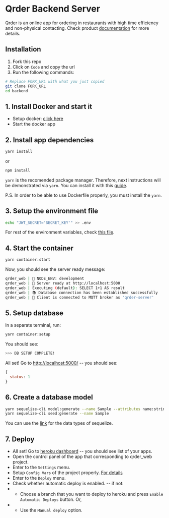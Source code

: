 ﻿# Qrder Backend Server

Qrder is an online app for ordering in restaurants with high time efficiency and non-physical contacting.
Check product [documentation]() for more details.

## Installation

1. Fork this repo
2. Click on ``Code`` and copy the url
3. Run the following commands:

```bash
# Replace FORK_URL with what you just copied
git clone FORK_URL
cd backend
```

## 1. Install Docker and start it
* Setup docker: [click here](https://docs.docker.com/get-docker/)
* Start the docker app

## 2. Install app dependencies
```bash
yarn install
```
or
```bash
npm install
```

``yarn`` is the recomended package manager. Therefore, next instructions will be demonstrated via ``yarn``. You can install it with this [guide](https://yarnpkg.com/getting-started/install).

P.S. In order to be able to use Dockerfile properly, you must install the ``yarn``.

## 3. Setup the environment file
```bash
echo "JWT_SECRET='SECRET_KEY'" >> .env
```
For rest of the environment variables, check [this file](CONFIG_VARS.md).
## 4. Start the container
```bash
yarn container:start
```
Now, you should see the server ready message:
```bash
qrder_web | 🔷 NODE_ENV: development
qrder_web | 🚀 Server ready at http://localhost:5000
qrder_web | Executing (default): SELECT 1+1 AS result
qrder_web | 📚 Database connection has been established successfully
qrder_web | 🐇 Client is connected to MQTT broker as 'qrder-server'
```

## 5. Setup database
In a separate terminal, run:
```bash
yarn container:setup
```
You should see:
```bash
>>> DB SETUP COMPLETE!
```
All set! Go to [http://localhost:5000/](http://localhost:5000/) -- you should see:
```js
{
  status: 1
}
```

## 6. Create a database model
```bash
yarn sequelize-cli model:generate --name Sample --attributes name:string,surname:string,email:string
yarn sequelize-cli seed:generate --name Sample
```
You can use the [link](https://sequelize.org/v5/manual/data-types.html) for the data types of sequelize.

## 7. Deploy
* All set! Go to [heroku dashboard](https://dashboard.heroku.com) -- you should see list of your apps.
* Open the control panel of the app that corresponding to qrder_web project.
* Enter to the `Settings` menu.
* Setup `Config Vars` of the project properly. [For details](CONFIG_VARS.md)
* Enter to the `Deploy` menu.
* Check whether automatic deploy is enabled. -- if not:
* * Choose a branch that you want to deploy to heroku and press `Enable Automatic Deploys` button. Or,
* * Use the `Manual deploy` option.